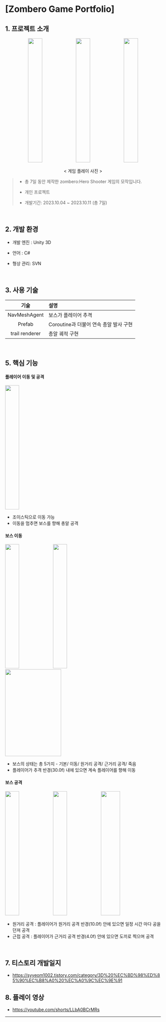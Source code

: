 # [Zombero Game Portfolio]


## 1. 프로젝트 소개

<div align="center">

  <img src="https://github.com/user-attachments/assets/7cd874bf-7f3b-4633-8c32-34ee0622d32c" width="30%" height="400"/>
  <img src="https://github.com/user-attachments/assets/a8469f01-1979-4cb5-90ef-543c7e1e0d42" width="30%" height="400"/>
  <img src="https://github.com/user-attachments/assets/88f2642e-693e-42f4-975c-eab6bc9261f5" width="30%" height="400"/>

  < 게임 플레이 사진 >

</div>

> + 총 7일 동안 제작한 zombero:Hero Shooter  게임의 모작입니다. 
> 
> + 개인 프로젝트
> 
> + 개발기간: 2023.10.04 ~ 2023.10.11 (총 7일)


<br>

## 2. 개발 환경

+ 개발 엔진 : Unity 3D

+ 언어 : C#

+ 형상 관리: SVN

<br>

## 3. 사용 기술
| 기술 | 설명 |
|:---:|:---|
| NavMeshAgent  | 보스가 플레이어 추격 |
| Prefab | Coroutine과 더불어 연속 총알 발사 구현 |
| trail renderer | 총알 궤적 구현 |

<br>


## 5. 핵심 기능


#### 플레이어 이동 및 공격
<img src="https://github.com/user-attachments/assets/2ad94bb3-12dd-4719-b92f-4201a610df97" width="30%" height="400"/>

+ 조이스틱으로 이동 가능
+ 이동을 멈추면 보스를 향해 총알 공격


#### 보스 이동
<div align="left">

  <img src="https://github.com/user-attachments/assets/4a6cc928-d3b0-4760-80f6-f00c22ced2bb" width="30%" height="400"/>
  <img src="https://github.com/user-attachments/assets/eef12ebe-0199-4e1f-a803-d75485a99837" width="30%" height="400"/>
  <img src="https://github.com/user-attachments/assets/a92211bd-7f07-4949-a34d-2d274ca67afc" width="60%" height="280"/>

</div>

+ 보스의 상태는 총 5가지 - 기본/ 이동/ 원거리 공격/ 근거리 공격/ 죽음
+ 플레이어가 추격 반경(30.0f) 내에 있으면 계속 플레이어를 향해 이동


#### 보스 공격
<div align="left">

  <img src="https://github.com/user-attachments/assets/497a064b-1178-4cde-85b4-e7c6e6515b4f" width="30%" height="400"/>
  <img src="https://github.com/user-attachments/assets/45eb7308-2d75-49ea-bcd7-a4ae3280588a" width="30%" height="400"/>
  <img src="https://github.com/user-attachments/assets/7514e76b-e90c-4d83-9cb9-fb35662b8ea5" width="35%" height="400"/>

</div>

+ 원거리 공격 : 플레이어가 원거리 공격 반경(10.0f) 안에 있으면 일정 시간 마다 공을 던져 공격
+ 근접 공격 : 플레이어가 근거리 공격 반경(4.0f) 안에 있으면 도끼로 찍으며 공격


<br>


## 7. 티스토리 개발일지
+ https://syyeom1002.tistory.com/category/3D%20%EC%BD%98%ED%85%90%EC%B8%A0%20%EC%A0%9C%EC%9E%91


## 8. 플레이 영상
+ https://youtube.com/shorts/LLbA0BCrMRs

---
